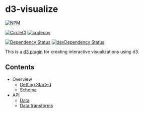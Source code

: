 # d3-visualize

[![NPM](https://badge.fury.io/js/d3-visualize.svg)](https://www.npmjs.com/package/d3-visualize)

[![CircleCI](https://circleci.com/gh/quantmind/d3-visualize.svg?style=svg)](https://circleci.com/gh/quantmind/d3-visualize)
[![codecov](https://codecov.io/gh/quantmind/d3-visualize/branch/master/graph/badge.svg)](https://codecov.io/gh/quantmind/d3-visualize)

[![Dependency Status](https://david-dm.org/quantmind/d3-visualize.svg)](https://david-dm.org/quantmind/d3-visualize)
[![devDependency Status](https://david-dm.org/quantmind/d3-visualize/dev-status.svg)](https://david-dm.org/quantmind/d3-visualize#info=devDependencies)


This is a [d3 plugin](https://bost.ocks.org/mike/d3-plugin/) for creating interactive visualizations using d3.

## Contents

* Overview
    * [Getting Started](/docs/getting-started.md)
    * [Schema](/docs/schema.md)
* API
    * [Data](/docs/data.md)
    * [Data transforms](/docs/transforms/readme.md)
